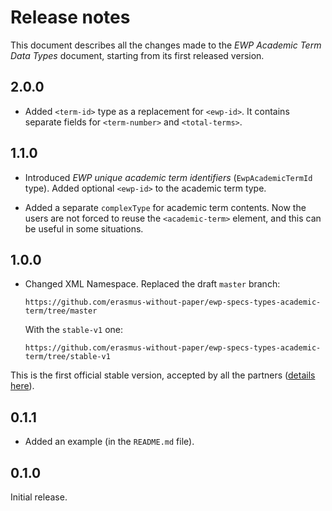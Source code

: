 Release notes
=============

This document describes all the changes made to the *EWP Academic Term Data
Types* document, starting from its first released version.

2.0.0
-----

* Added `<term-id>` type as a replacement for `<ewp-id>`. It contains separate
  fields for `<term-number>` and `<total-terms>`.
  

1.1.0
-----

* Introduced *EWP unique academic term identifiers* (`EwpAcademicTermId` type).
  Added optional `<ewp-id>` to the academic term type.

* Added a separate `complexType` for academic term contents. Now the users are
  not forced to reuse the `<academic-term>` element, and this can be useful in
  some situations.


1.0.0
-----

* Changed XML Namespace. Replaced the draft `master` branch:

  ```
  https://github.com/erasmus-without-paper/ewp-specs-types-academic-term/tree/master
  ```

  With the `stable-v1` one:

  ```
  https://github.com/erasmus-without-paper/ewp-specs-types-academic-term/tree/stable-v1
  ```

This is the first official stable version, accepted by all the partners
([details here](https://github.com/erasmus-without-paper/general-issues/issues/24)).


0.1.1
-----

* Added an example (in the `README.md` file).


0.1.0
-----

Initial release.
